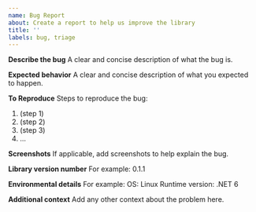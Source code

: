 ```yaml
---
name: Bug Report
about: Create a report to help us improve the library
title: ''
labels: bug, triage
---
```


**Describe the bug**
A clear and concise description of what the bug is.

**Expected behavior**
A clear and concise description of what you expected to happen.

**To Reproduce**
Steps to reproduce the bug:
1. (step 1)
2. (step 2)
3. (step 3)
4. ...

**Screenshots**
If applicable, add screenshots to help explain the bug.

**Library version number**
For example:  0.1.1

**Environmental details**
For example:
OS: Linux
Runtime version: .NET 6

**Additional context**
Add any other context about the problem here.
